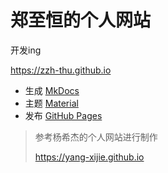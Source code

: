 # 郑至恒的个人网站

开发ing

<https://zzh-thu.github.io>

- 生成 [MkDocs](https://www.mkdocs.org) 
- 主题 [Material](https://github.com/squidfunk/mkdocs-material)
- 发布 [GitHub Pages](https://pages.github.com) 

> 参考杨希杰的个人网站进行制作
>
> <https://yang-xijie.github.io>